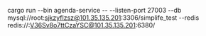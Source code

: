 cargo run --bin agenda-service -- --listen-port 27003 --db mysql://root:sjkzyflzsz@101.35.135.201:3306/simplife_test --redis redis://:V36Sv8o7ttCzaYSC@101.35.135.201:6380/
